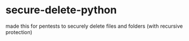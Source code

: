 # secure-delete-python
made this for pentests to securely delete files and folders (with recursive protection)

